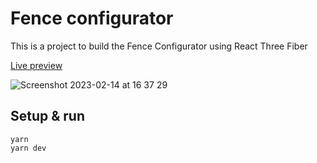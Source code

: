 # Fence configurator

This is a project to build the Fence Configurator using React Three Fiber

[Live preview]()

![Screenshot 2023-02-14 at 16 37 29](https://github.com/user-attachments/assets/4006b6d3-f2da-44ca-9b56-942cf400a92b)

## Setup & run 

```
yarn
yarn dev
```
